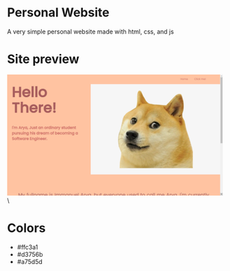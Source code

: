 # Personal Website

A very simple personal website made with html, css, and js

# Site preview

![sitepreview](images/screenshot.png)\

# Colors

- #ffc3a1
- #d3756b
- #a75d5d
